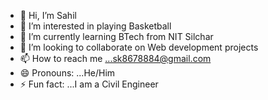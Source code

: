 - 👋 Hi, I’m Sahil
- 👀 I’m interested in playing Basketball
- 🌱 I’m currently learning BTech from NIT Silchar
- 💞️ I’m looking to collaborate on Web development projects
- 📫 How to reach me ...sk8678884@gmail.com
- 😄 Pronouns: ...He/Him
- ⚡ Fun fact: ...I am a Civil Engineer

<!---
Sahil-994/Sahil-994 is a ✨ special ✨ repository because its `README.md` (this file) appears on your GitHub profile.
You can click the Preview link to take a look at your changes.
--->
